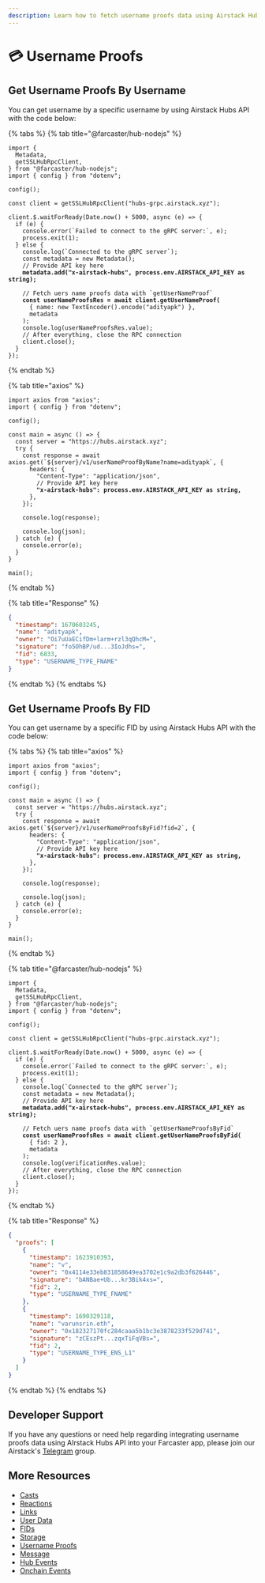 ```yaml
---
description: Learn how to fetch username proofs data using Airstack Hubs API.
---
```


# 💳 Username Proofs

## Get Username Proofs By Username

You can get username by a specific username by using Airstack Hubs API with the code below:

{% tabs %}
{% tab title="@farcaster/hub-nodejs" %}
<pre class="language-typescript"><code class="lang-typescript">import {
  Metadata,
  getSSLHubRpcClient,
} from "@farcaster/hub-nodejs";
import { config } from "dotenv";

config();

const client = getSSLHubRpcClient("hubs-grpc.airstack.xyz");

client.$.waitForReady(Date.now() + 5000, async (e) => {
  if (e) {
    console.error(`Failed to connect to the gRPC server:`, e);
    process.exit(1);
  } else {
    console.log(`Connected to the gRPC server`);
    const metadata = new Metadata();
    // Provide API key here
<strong>    metadata.add("x-airstack-hubs", process.env.AIRSTACK_API_KEY as string);
</strong>
    // Fetch uers name proofs data with `getUserNameProof`
<strong>    const userNameProofsRes = await client.getUserNameProof(
</strong>      { name: new TextEncoder().encode("adityapk") },
      metadata
    );
    console.log(userNameProofsRes.value);
    // After everything, close the RPC connection
    client.close();
  }
});
</code></pre>
{% endtab %}

{% tab title="axios" %}
<pre class="language-typescript"><code class="lang-typescript">import axios from "axios";
import { config } from "dotenv";

config();

const main = async () => {
  const server = "https://hubs.airstack.xyz";
  try {
    const response = await axios.get(`${server}/v1/userNameProofByName?name=adityapk`, {
      headers: {
        "Content-Type": "application/json",
        // Provide API key here
<strong>        "x-airstack-hubs": process.env.AIRSTACK_API_KEY as string,
</strong>      },
    });
  
    console.log(response);
  
    console.log(json);
  } catch (e) {
    console.error(e);
  }
}

main();
</code></pre>
{% endtab %}

{% tab title="Response" %}
```json
{
  "timestamp": 1670603245,
  "name": "adityapk",
  "owner": "Oi7uUaECifDm+larm+rzl3qQhcM=",
  "signature": "fo5OhBP/ud...3IoJdhs=",
  "fid": 6833,
  "type": "USERNAME_TYPE_FNAME"
}
```
{% endtab %}
{% endtabs %}

## Get Username Proofs By FID

You can get username by a specific FID by using Airstack Hubs API with the code below:

{% tabs %}
{% tab title="axios" %}
<pre class="language-typescript"><code class="lang-typescript">import axios from "axios";
import { config } from "dotenv";

config();

const main = async () => {
  const server = "https://hubs.airstack.xyz";
  try {
    const response = await axios.get(`${server}/v1/userNameProofsByFid?fid=2`, {
      headers: {
        "Content-Type": "application/json",
        // Provide API key here
<strong>        "x-airstack-hubs": process.env.AIRSTACK_API_KEY as string,
</strong>      },
    });
  
    console.log(response);
  
    console.log(json);
  } catch (e) {
    console.error(e);
  }
}

main();
</code></pre>
{% endtab %}

{% tab title="@farcaster/hub-nodejs" %}
<pre class="language-typescript"><code class="lang-typescript">import {
  Metadata,
  getSSLHubRpcClient,
} from "@farcaster/hub-nodejs";
import { config } from "dotenv";

config();

const client = getSSLHubRpcClient("hubs-grpc.airstack.xyz");

client.$.waitForReady(Date.now() + 5000, async (e) => {
  if (e) {
    console.error(`Failed to connect to the gRPC server:`, e);
    process.exit(1);
  } else {
    console.log(`Connected to the gRPC server`);
    const metadata = new Metadata();
    // Provide API key here
<strong>    metadata.add("x-airstack-hubs", process.env.AIRSTACK_API_KEY as string);
</strong>
    // Fetch uers name proofs data with `getUserNameProofsByFid`
<strong>    const userNameProofsRes = await client.getUserNameProofsByFid(
</strong>      { fid: 2 },
      metadata
    );
    console.log(verificationRes.value);
    // After everything, close the RPC connection
    client.close();
  }
});
</code></pre>
{% endtab %}

{% tab title="Response" %}
```json
{
  "proofs": [
    {
      "timestamp": 1623910393,
      "name": "v",
      "owner": "0x4114e33eb831858649ea3702e1c9a2db3f626446",
      "signature": "bANBae+Ub...kr3Bik4xs=",
      "fid": 2,
      "type": "USERNAME_TYPE_FNAME"
    },
    {
      "timestamp": 1690329118,
      "name": "varunsrin.eth",
      "owner": "0x182327170fc284caaa5b1bc3e3878233f529d741",
      "signature": "zCEszPt...zqxTiFqVBs=",
      "fid": 2,
      "type": "USERNAME_TYPE_ENS_L1"
    }
  ]
}
```
{% endtab %}
{% endtabs %}

## Developer Support

If you have any questions or need help regarding integrating username proofs data using AIrstack Hubs API into your Farcaster app, please join our Airstack's [Telegram](https://t.me/+1k3c2FR7z51mNDRh) group.

## More Resources

* [Casts](casts.md)
* [Reactions](reactions.md)
* [Links](links.md)
* [User Data](user-data.md)
* [FIDs](fids.md)
* [Storage](storage.md)
* [Username Proofs](username-proofs.md)
* [Message](message.md)
* [Hub Events](hub-events.md)
* [Onchain Events](onchain-events.md)
